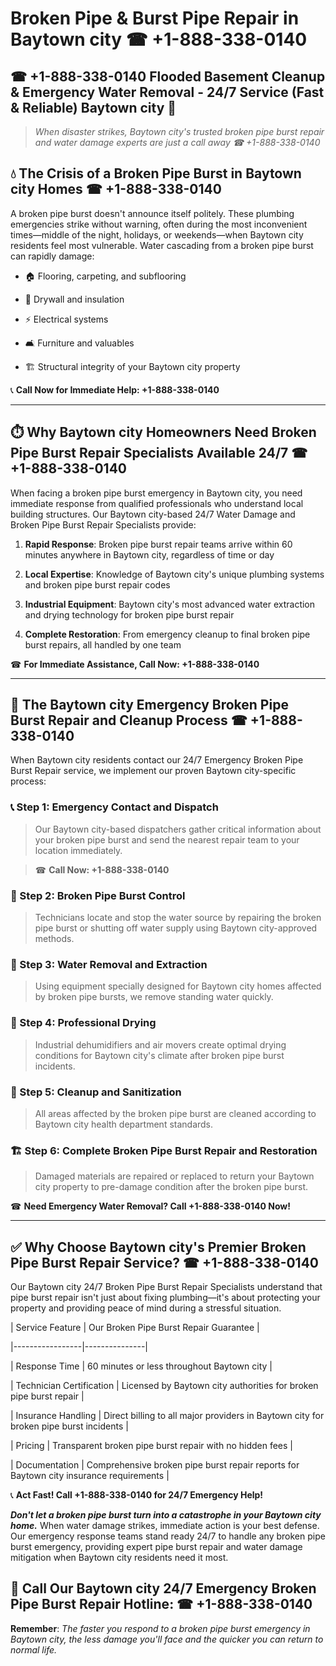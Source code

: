 # Broken Pipe & Burst Pipe Repair in Baytown city ☎ +1-888-338-0140  
## ☎ +1-888-338-0140 Flooded Basement Cleanup & Emergency Water Removal - 24/7 Service (Fast & Reliable) Baytown city 🚨  

> *When disaster strikes, Baytown city's trusted broken pipe burst repair and water damage experts are just a call away ☎ +1-888-338-0140*  

## 💧 The Crisis of a Broken Pipe Burst in Baytown city Homes ☎ +1-888-338-0140  

A broken pipe burst doesn't announce itself politely. These plumbing emergencies strike without warning, often during the most inconvenient times—middle of the night, holidays, or weekends—when Baytown city residents feel most vulnerable. Water cascading from a broken pipe burst can rapidly damage:  

* 🏠 Flooring, carpeting, and subflooring  
* 🧱 Drywall and insulation  
* ⚡ Electrical systems  
* 🛋️ Furniture and valuables  
* 🏗️ Structural integrity of your Baytown city property  

📞 **Call Now for Immediate Help: +1-888-338-0140**  

---  

## ⏱️ Why Baytown city Homeowners Need Broken Pipe Burst Repair Specialists Available 24/7 ☎ +1-888-338-0140  

When facing a broken pipe burst emergency in Baytown city, you need immediate response from qualified professionals who understand local building structures. Our Baytown city-based 24/7 Water Damage and Broken Pipe Burst Repair Specialists provide:  

1. **Rapid Response**: Broken pipe burst repair teams arrive within 60 minutes anywhere in Baytown city, regardless of time or day  
2. **Local Expertise**: Knowledge of Baytown city's unique plumbing systems and broken pipe burst repair codes  
3. **Industrial Equipment**: Baytown city's most advanced water extraction and drying technology for broken pipe burst repair  
4. **Complete Restoration**: From emergency cleanup to final broken pipe burst repairs, all handled by one team  

☎ **For Immediate Assistance, Call Now: +1-888-338-0140**  

---  

## 🔧 The Baytown city Emergency Broken Pipe Burst Repair and Cleanup Process ☎ +1-888-338-0140  

When Baytown city residents contact our 24/7 Emergency Broken Pipe Burst Repair service, we implement our proven Baytown city-specific process:  

### 📞 Step 1: Emergency Contact and Dispatch  
> Our Baytown city-based dispatchers gather critical information about your broken pipe burst and send the nearest repair team to your location immediately.  
> ☎ **Call Now: +1-888-338-0140**  

### 🚿 Step 2: Broken Pipe Burst Control  
> Technicians locate and stop the water source by repairing the broken pipe burst or shutting off water supply using Baytown city-approved methods.  

### 🌊 Step 3: Water Removal and Extraction  
> Using equipment specially designed for Baytown city homes affected by broken pipe bursts, we remove standing water quickly.  

### 💨 Step 4: Professional Drying  
> Industrial dehumidifiers and air movers create optimal drying conditions for Baytown city's climate after broken pipe burst incidents.  

### 🧼 Step 5: Cleanup and Sanitization  
> All areas affected by the broken pipe burst are cleaned according to Baytown city health department standards.  

### 🏗️ Step 6: Complete Broken Pipe Burst Repair and Restoration  
> Damaged materials are repaired or replaced to return your Baytown city property to pre-damage condition after the broken pipe burst.  

☎ **Need Emergency Water Removal? Call +1-888-338-0140 Now!**  

---  

## ✅ Why Choose Baytown city's Premier Broken Pipe Burst Repair Service? ☎ +1-888-338-0140  

Our Baytown city 24/7 Broken Pipe Burst Repair Specialists understand that pipe burst repair isn't just about fixing plumbing—it's about protecting your property and providing peace of mind during a stressful situation.  

| Service Feature | Our Broken Pipe Burst Repair Guarantee |  
|-----------------|---------------|  
| Response Time | 60 minutes or less throughout Baytown city |  
| Technician Certification | Licensed by Baytown city authorities for broken pipe burst repair |  
| Insurance Handling | Direct billing to all major providers in Baytown city for broken pipe burst incidents |  
| Pricing | Transparent broken pipe burst repair with no hidden fees |  
| Documentation | Comprehensive broken pipe burst repair reports for Baytown city insurance requirements |  

📞 **Act Fast! Call +1-888-338-0140 for 24/7 Emergency Help!**  

***Don't let a broken pipe burst turn into a catastrophe in your Baytown city home.*** When water damage strikes, immediate action is your best defense. Our emergency response teams stand ready 24/7 to handle any broken pipe burst emergency, providing expert pipe burst repair and water damage mitigation when Baytown city residents need it most.  

## 📱 Call Our Baytown city 24/7 Emergency Broken Pipe Burst Repair Hotline: ☎ +1-888-338-0140  

**Remember**: *The faster you respond to a broken pipe burst emergency in Baytown city, the less damage you'll face and the quicker you can return to normal life.*